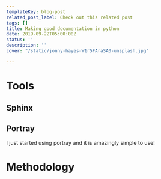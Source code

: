 ```yaml
---
templateKey: blog-post
related_post_label: Check out this related post
tags: []
title: Making good documentation in python
date: 2019-09-22T05:00:00Z
status: ''
description: ''
cover: "/static/jonny-hayes-W1r5FAraSA0-unsplash.jpg"

---
```

# Tools

## Sphinx

## Portray

I just started using portray and it is amazingly simple to use!

# Methodology
